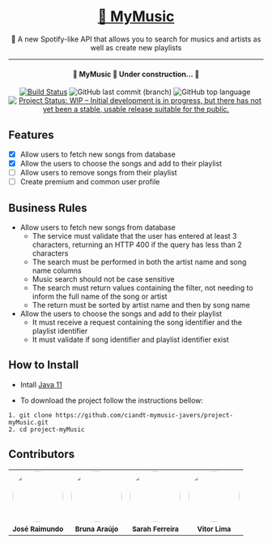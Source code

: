 <h1 align="center"><a href="https://ciandt-mymusic-javers.herokuapp.com">🔗 MyMusic</a></h1>

<p align="center">🚀 A new Spotify-like API that allows you to search for musics and artists as well as create new playlists</p>

------



<h4 align="center"> 
	🚧  MyMusic 🚀 Under construction...  🚧
</h4>
<div align="center"><div><a href="https://actions-badge.atrox.dev/ciandt-mymusic-javers/project-myMusic/goto?ref=develop"><img alt="Build Status" src="https://img.shields.io/endpoint.svg?url=https%3A%2F%2Factions-badge.atrox.dev%2Fciandt-mymusic-javers%2Fproject-myMusic%2Fbadge%3Fref%3Ddevelop&style=flat" /></a>&nbsp;<img alt="GitHub last commit (branch)" src="https://img.shields.io/github/last-commit/ciandt-mymusic-javers/project-myMusic/develop">&nbsp;<img alt="GitHub top language" src="https://img.shields.io/github/languages/top/ciandt-mymusic-javers/project-myMusic">&nbsp;<a href="https://www.repostatus.org/#wip"><img src="https://www.repostatus.org/badges/latest/wip.svg" alt="Project Status: WIP – Initial development is in progress, but there has not yet been a stable, usable release suitable for the public."/></a></div></div>

## Features

- [x] Allow users to fetch new songs from database
- [x] Allow the users to choose the songs and add to their playlist
- [ ] Allow users to remove songs from their playlist
- [ ] Create premium and common user profile

## Business Rules

- Allow users to fetch new songs from database
  - The service must validate that the user has entered at least 3 characters, returning an HTTP 400 if the query has less than 2 characters
  - The search must be performed in both the artist name and song name columns
  - Music search should not be case sensitive
  - The search must return values containing the filter, not needing to inform the full name of the song or artist
  - The return must be sorted by artist name and then by song name
- Allow the users to choose the songs and add to their playlist
  - It must receive a request containing the song identifier and the playlist identifier
  - It must validate if song identifier and playlist identifier exist

## How to Install

- Intall [Java 11](https://www.oracle.com/br/java/technologies/javase/jdk11-archive-downloads.html)

* To download the project follow the instructions bellow:

```
1. git clone https://github.com/ciandt-mymusic-javers/project-myMusic.git
2. cd project-myMusic
```



## Contributors
<div>
<table>
    <tr>
        <td><img style="border-radius: 50%;" src="https://avatars.githubusercontent.com/u/108934041?v=4" width="100px;" alt=""/> </td>
	<td><img style="border-radius: 50%;" src="https://avatars.githubusercontent.com/u/109691986?v=4" width="100px;" alt=""/>  </td>
	<td><img style="border-radius: 50%;" src="https://avatars.githubusercontent.com/u/108896473?v=4" width="100px;" alt=""/></td>
	<td><img style="border-radius: 50%;" src="https://avatars.githubusercontent.com/u/109041193?v=4" width="100px;" alt=""/></td>
    </tr>
    <tr>
    <td>
     <div align="center">
            <sub><b>José Raimundo</b></sub>
        </div>
    </td>
   <td>
     <div align="center">
            <sub><b>Bruna Araújo</b></sub>
        </div>
    </td>
    <td>
     <div align="center">
            <sub><b>Sarah Ferreira</b></sub>
        </div>
    </td>
    <td>
     <div align="center">
            <sub><b>Vitor Lima</b></sub>
        </div>
    </td>
    </tr>
</table>
</div>
